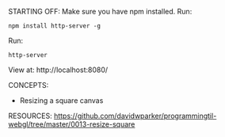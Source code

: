 STARTING OFF:
Make sure you have npm installed.
Run:
```
npm install http-server -g
```

Run:
```
http-server
```

View at: http://localhost:8080/

CONCEPTS:
* Resizing a square canvas

RESOURCES:
https://github.com/davidwparker/programmingtil-webgl/tree/master/0013-resize-square
